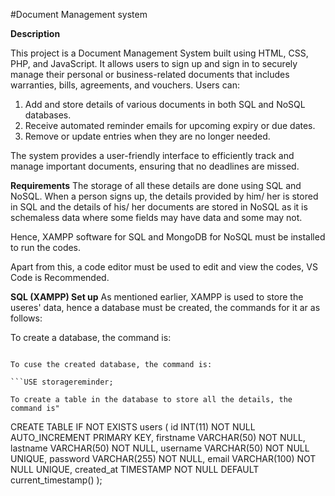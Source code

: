 #Document Management system

**Description**

This project is a Document Management System built using HTML, CSS, PHP, and JavaScript. It allows users to sign up and sign in to securely manage their personal or business-related documents that includes warranties, bills, agreements, and vouchers. Users can:

1. Add and store details of various documents in both SQL and NoSQL databases.
2. Receive automated reminder emails for upcoming expiry or due dates.
3. Remove or update entries when they are no longer needed.
   
The system provides a user-friendly interface to efficiently track and manage important documents, ensuring that no deadlines are missed.

**Requirements**
The storage of all these details are done using SQL and NoSQL.
When a person signs up, the details provided by him/ her is stored in SQL and the details of his/ her documents are stored in NoSQL as it is schemaless data where some fields may have data and some may not.

Hence, XAMPP software for SQL and MongoDB for NoSQL must be installed to run the codes.

Apart from this, a code editor must be used to edit and view the codes, VS Code is Recommended. 

**SQL (XAMPP) Set up**
As mentioned earlier, XAMPP is used to store the useres' data, hence a database must be created, the commands for it ar as follows:

To create a database, the command is:

```CREATE DATABASE storagereminder;

To cuse the created database, the command is:

```USE storagereminder;

To create a table in the database to store all the details, the command is"

```
CREATE TABLE IF NOT EXISTS users (
    id INT(11) NOT NULL AUTO_INCREMENT PRIMARY KEY,
    firstname VARCHAR(50) NOT NULL,
    lastname VARCHAR(50) NOT NULL,
    username VARCHAR(50) NOT NULL UNIQUE,
    password VARCHAR(255) NOT NULL,
    email VARCHAR(100) NOT NULL UNIQUE,
    created_at TIMESTAMP NOT NULL DEFAULT current_timestamp()
);
